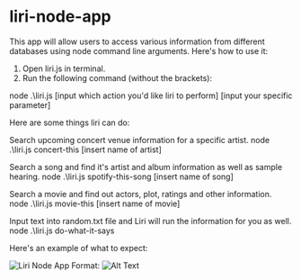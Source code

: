 # liri-node-app

This app will allow users to access various information from different databases using node command line arguments.
Here's how to use it:

1. Open liri.js in terminal.
2. Run the following command (without the brackets):

node .\liri.js [input which action you'd like liri to perform] [input your specific parameter]

Here are some things liri can do:

Search upcoming concert venue information for a specific artist.
node .\liri.js concert-this [insert name of artist]

Search a song and find it's artist and album information as well as sample hearing.
node .\liri.js spotify-this-song [insert name of song]

Search a movie and find out actors, plot, ratings and other information.
node .\liri.js movie-this [insert name of movie]

Input text into random.txt file and Liri will run the information for you as well.
node .\liri.js do-what-it-says

Here's an example of what to expect:

![Liri Node App](liri-node-app/LiriExample.png)
Format: ![Alt Text](liri-node-app/LiriExample.png)